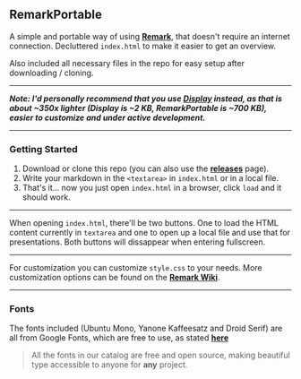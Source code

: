 ## RemarkPortable

A simple and portable way of using **[Remark](https://github.com/gnab/remark)**, that doesn't require an internet connection. Decluttered `index.html` to make it easier to get an overview.

Also included all necessary files in the repo for easy setup after downloading / cloning.

---

***Note: I'd personally recommend that you use [Display](https://github.com/BenStigsen/Display) instead, as that is about ~350x lighter (Display is ~2 KB, RemarkPortable is ~700 KB), easier to customize and under active development.***

---

### Getting Started

1. Download or clone this repo (you can also use the **[releases](https://github.com/BenTearzz/RemarkPortable/releases)** page).
2. Write your markdown in the `<textarea>` in `index.html` or in a local file.
3. That's it... now you just open `index.html` in a browser, click `load` and it should work.

---

When opening `index.html`, there'll be two buttons. One to load the HTML content currently in `textarea` and one to open up a local file and use that for presentations. Both buttons will dissappear when entering fullscreen.

---

For customization you can customize `style.css` to your needs. More customization options can be found on the **[Remark Wiki](https://github.com/gnab/remark/wiki/Formatting)**.

---

### Fonts

The fonts included (Ubuntu Mono, Yanone Kaffeesatz and Droid Serif) are all from Google Fonts, which are free to use, as stated **[here](https://fonts.google.com/about)**

>All the fonts in our catalog are free and open source, making beautiful type accessible to anyone for **any** project.
